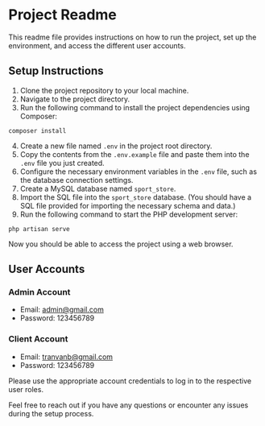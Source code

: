 # Project Readme

This readme file provides instructions on how to run the project, set up the environment, and access the different user accounts.

## Setup Instructions

1. Clone the project repository to your local machine.
2. Navigate to the project directory.
3. Run the following command to install the project dependencies using Composer:

```
composer install
```

4. Create a new file named `.env` in the project root directory.
5. Copy the contents from the `.env.example` file and paste them into the `.env` file you just created.
6. Configure the necessary environment variables in the `.env` file, such as the database connection settings.
7. Create a MySQL database named `sport_store`.
8. Import the SQL file into the `sport_store` database. (You should have a SQL file provided for importing the necessary schema and data.)
9. Run the following command to start the PHP development server:

```
php artisan serve
```

Now you should be able to access the project using a web browser.

## User Accounts

### Admin Account

- Email: admin@gmail.com
- Password: 123456789

### Client Account

- Email: tranvanb@gmail.com
- Password: 123456789

Please use the appropriate account credentials to log in to the respective user roles.

Feel free to reach out if you have any questions or encounter any issues during the setup process.
